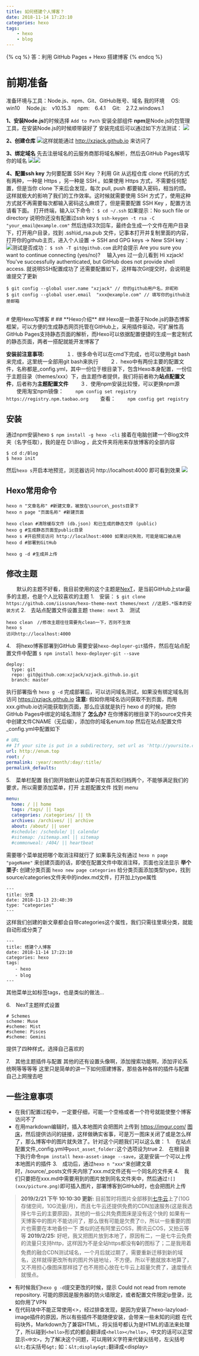 ```yaml
---
title: 如何搭建个人博客？
date: 2018-11-14 17:23:10
categories: hexo
tags: 
	- hexo
	- blog
---
```

{% cq %}
答：利用 GitHub Pages + Hexo 搭建博客
{% endcq %}
# 前期准备 #
准备环境与工具：Node.js、npm、Git、GitHub账号、域名
<span id="inline-blue">我的环境 </span>
　OS:　win10
　Node.js:　v10.15.3
　npm:　6.4.1
　Git:　2.7.2.windows.1
<!--more-->
**1、安装Node.js**的时候选择 `Add to Path` 安装全部组件
**npm**是Node.js的包管理工具，在安装Node.js的时候顺带装好了
安装完成后可以通过如下方法测试：
![](搭建个人博客/nodenpm.png)

**2、创建仓库**
![](搭建个人博客/githubio.png)这样就能通过 http://xzjack.github.io 来访问了

**3、绑定域名**
先去注册域名的云服务商那将域名解析，然后去GitHub Pages填写你的域名
![](搭建个人博客/yumingjiexi.png)![](搭建个人博客/githubpages.png)

**4、配置ssh key**
为何要配置 SSH Key ？利用 Git 从远程仓库 clone 代码的方式有两种，一种是 Https ，另一种是 SSH 。如果使用 Https 方式，不需要任何配置，但是当你 clone 下来后会发现，每次 pull, push 都要输入密码，相当的烦。这样就极大的影响了我们的工作效率。这时候就需要使用 SSH 方式了，使用这种方式就不再需要每次都输入密码这么麻烦了，但是需要配置 SSH Key ，配置方法请看下面。
打开终端，输入以下命令：
`$ cd ~/.ssh`
如果提示：No such file or directory 说明你还没有配置过ssh key
`$ ssh-keygen -t rsa -C "your_email@example.com"`
然后连续3次回车，最终会生成一个文件在用户目录下，打开用户目录，找到 .ssh\id_rsa.pub 文件，记事本打开并复制里面的内容，打开你的github主页，进入个人设置 -> SSH and GPG keys -> New SSH key：
![](搭建个人博客/sshkey.png)测试是否成功：
`$ ssh -T git@github.com`
此时会提示 Are you sure you want to continue connecting (yes/no)? 　输入yes
过一会儿看到 Hi xzjack! You've successfully authenticated, but GitHub does not provide shell access. 就说明SSH配置成功了
还需要配置如下，这样每次Git提交时，会说明是谁提交了更新
```
$ git config --global user.name "xzjack" // 你的github用户名，非昵称
$ git config --global user.email  "xxx@example.com" // 填写你的github注册邮箱
```
<br>
# 使用Hexo写博客 #
## **Hexo介绍** ##
Hexo是一款基于Node.js的静态博客框架，可以方便的生成静态网页托管在GitHub上，采用插件驱动，可扩展性高
GitHub Pages支持静态页面的解析，而Hexo可以依据配置便捷的生成一套定制式的静态页面，两者一搭配就能开发博客了

<span id="inline-red">**安装前注意事项:**</span>　　
　　１．很多命令可以在cmd下完成，也可以使用git bash来完成，这里统一全部用git bash来执行
　　２．hexo中有两份主要的配置文件，名称都是_config.yml，其中一份位于根目录下，包含Hexo本身配置，一份位于主题目录（themes/xxx）下，由主题作者提供，我们将前者称为**站点配置文件**，后者称为**主题配置文件**
　　３．使用npm安装比较慢，可以更换npm源
　　使用淘宝npm镜像：
　　`npm config set registry https://registry.npm.taobao.org`
　　查看：
　　`npm config get registry`

## **安装** ##
通过npm安装hexo
`$ npm install -g hexo -cli`
接着在电脑创建一个Blog文件夹（名字任取），我的是在 D:\Blog ，此文件夹将用来存放博客的全部内容
```
$ cd d:/Blog
$ hexo init
```
然后`hexo s`开启本地预览，浏览器访问 http://localhost:4000 即可看到效果
![](搭建个人博客/hexoinit.png)

## **Hexo常用命令** ##
```
hexo n "文章名称" #新建文章，被放在\source\_posts目录下
hexo n page "页面名称" #新建页面

hexo clean #清除缓存文件 (db.json) 和已生成的静态文件 (public)
hexo g #生成静态页面至public目录
hexo s #开启预览访问 http://localhost:4000 如果访问失败，可能是端口被占用
hexo d #部署到GitHub

hexo g -d #生成并上传
```

## **修改主题** ##
　　默认的主题不好看，我目前使用的这个主题是[NexT](https://github.com/iissnan/hexo-theme-next/blob/master/README.cn.md)，是当前GitHub上star最多的主题，也是个人比较喜欢的主题
1.　安装：
`$ git clone https://github.com/iissnan/hexo-theme-next themes/next //这是5.*版本的安装方式`
2.　去站点配置文件设置主题
`theme: next`
3.　测试
```
hexo clean　//修改主题往往需要先clean一下，否则不生效
hexo s
访问http://localhost:4000
```
4.　将hexo博客部署到GitHub
需要安装`hexo-deployer-git`插件，然后在站点配置文件中配置
`$ npm install hexo-deployer-git --save`
```
deploy:
  type: git
  repo: git@github.com:xzjack/xzjack.github.io.git
  branch: master
```
执行部署指令
`hexo g -d`
完成部署后，可以访问域名测试，如果没有绑定域名则访问 https://xzjack.github.io
<span id="inline-red">**注意:**</span> 假如你用域名访问获取不到页面，而用xxx.github.io访问能获取到页面，那么应该就是执行 hexo d 的时候，把你GitHub Pages中绑定的域名清除了
<span id="inline-green">**怎么办?**</span> 
在你博客的根目录下的source文件夹中创建文件CNAME（无后缀），添加你的域名enum.top
然后在站点配置文件_config.yml中配置如下
```yml
# URL
## If your site is put in a subdirectory, set url as 'http://yoursite.com/child' and root as '/child/'
url: http://enum.top
root: /
permalink: :year/:month/:day/:title/
permalink_defaults:

```
5.　菜单栏配置
我们刚开始默认的菜单只有首页和归档两个，不能够满足我们的要求，所以需要添加菜单，打开 主题配置文件 找到 menu 
```yml
menu:
  home: / || home
  tags: /tags/ || tags
  categories: /categories/ || th
  archives: /archives/ || archive
  about: /about/ || user
  #schedule: /schedule/ || calendar
  #sitemap: /sitemap.xml || sitemap
  #commonweal: /404/ || heartbeat
```
需要哪个菜单就把哪个取消注释就行了
如果事先没有通过 `hexo n page "pageName"` 来创建页面的话，即使在配置文件中取消注释，页面也没法显示
<span id="inline-purple">**举个栗子:**</span>
创建分类页面
`hexo new page categories`
给分类页面添加类型type，找到source/categories文件夹中的index.md文件，打开加上type属性
```
---
title: 分类
date: 2018-11-13 23:40:39
type: "categories"
---
```
这样我们创建的新文章都会自带categories这个属性，我们只需往里填分类，就能自动形成分类了
```
---
title: 搭建个人博客
date: 2018-11-14 17:23:10
categories: hexo
tags: 
　　- hexo
　　- blog
---
```
其他菜单比如标签tags，也是类似的做法...

6.　NexT主题样式设置
```
# Schemes
scheme: Muse
#scheme: Mist
#scheme: Pisces
#scheme: Gemini
```
提供了四种样式，选择自己喜欢的

7.　其他主题插件与配置
其他的还有设置头像啊，添加搜索功能啊，添加评论系统啊等等等等
这里只是简单的讲一下如何搭建博客，那些各种各样的插件与配置自己上网搜去吧

## **一些注意事项** ##
- 在我们配置过程中，一定要仔细，可能一个空格或者一个符号就能使整个博客访问不了
- 在用markdown编辑时，插入本地图片会把图片上传到 https://imgur.com/ [图床](https://baike.baidu.com/item/%E5%9B%BE%E5%BA%8A/10721348?fr=aladdin)，然后提供访问的链接，这样做确实省事，可是万一图床关闭了或是怎么样了，那么博客中的图片就失效了。针对这个问题我们可以这么做：
1.　在站点配置文件_config.yml中`post_asset_folder:`这个选项设为true
2.　在根目录下执行命令`npm install hexo-asset-image --save`，这是安装一个可以上传本地图片的插件
3.　成功后，通过`hexo n "xxx"`来创建文章时，/source/_posts文件夹内除了xxx.md文件还有一个同名的文件夹
4.　我们只要把在xxx.md中需要用到的图片放到同名文件夹中，然后通过`![](xxx/picture.png)`即可插入图片，部署博客到GitHub时，也会把图片上传

> **2019/2/21 下午 10:10:30 更新:** 目前暂时将图片全部移到[七牛云](https://www.qiniu.com/)上了(10G存储空间，10G流量/月)，而且七牛云还提供免费的CDN加速服务(这是我选择七牛云的主要原因)，其他的一些公共免费图床是没有这个快的
如果有一天博客中的图片不能访问了，那么很有可能是欠费了🙄，所以一些重要的图片也需要在本地备份一下
类似的还有阿里云OSS，腾讯云COS，又拍云等等
**2019/2/25:** 好吧，我又把图片放到本地了，原因有二，一是七牛云免费的流量只支持http，这样因为不是全站https都没有🔒的图标了；二是我用着免费的融合CDN测试域名，一个月后就过期了，需要重新迁移到新的域名，这样就得更改所有的图片外链地址，不方便。所以干脆就放本地算了，又不用担心像图床那样挂了也不用担心放在七牛云上超量欠费了，速度慢点就慢点。

- 有时候我们`hexo g -d`提交更改的时候，提示 Could not read from remote repository. 可能的原因是服务器的防火墙限定，或者配置文件限定ip登录，比如你用了VPN
- 在代码块中不能正常使用<>，经过排查发现，是因为安装了hexo-lazyload-image插件的原因，所以有些插件不能随便安装，会带来一些未知的问题
在代码块外，Markdown为了兼容HTML，将尖括号都认为是HTML的语法来处理了，所以碰到`<hello>`形式的都会翻译成`<hello></hello>`，中文的话可以正常显示`<中文>`，为了解决这个问题，可以用转义字符来代替尖括号，左尖括号`&lt;`右尖括号`&gt;` 如：`&lt;display&gt;`翻译成&lt;display&gt;
	

